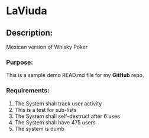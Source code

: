 # LaViuda
## Description:
Mexican version of Whisky Poker 

### Purpose:
This is a sample demo READ.md file for my **GitHub** repo.

### Requirements:
1. The System shall track user activity
  1. This is a test for sub-lists 
3. The System shall self-destruct after 6 uses
4. The System shall have 475 users
5. The system is dumb

   
